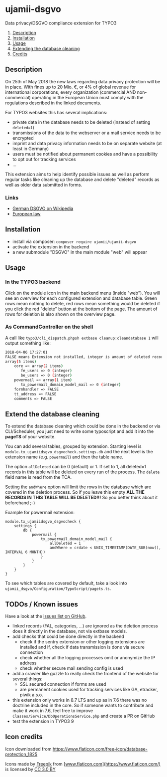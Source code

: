 # ujamii-dsgvo
Data privacy/DSGVO compliance extension for TYPO3

1. [Description](#description)
2. [Installation](#installation)
3. [Usage](#usage)
4. [Extending the database cleaning](#extend-the-database-cleaning)
5. [Credits](#icon-credits)

Description
-------------------------

On 25th of May 2018 the new laws regarding data privacy protection will be in place. With fines up to 20 Mio. €, or 4% of
global revenue for international corporations, every organization (commercial AND non-commercial) operating in the European
Union must comply with the regulations described in the linked documents.

For TYPO3 websites this has several implications:

* private data in the database needs to be deleted (instead of setting `deleted=1`)  
* transmissions of the data to the webserver or a mail service needs to be encrypted
* imprint and data privacy information needs to be on separate website (at least in Germany)
* users must be notified about permanent cookies and have a possibility to opt out for tracking services
* ...

This extension aims to help identify possible issues as well as perform regular tasks like cleaning up the database
and delete "deleted" records as well as older data submitted in forms. 

### Links

* [German DSGVO on Wikipedia](https://de.wikipedia.org/wiki/Datenschutz-Grundverordnung)
* [European law](http://eur-lex.europa.eu/legal-content/DE/TXT/?uri=uriserv:OJ.L_.2016.119.01.0001.01.DEU&toc=OJ:L:2016:119:TOC)

Installation
-------------------------

* install via composer: `composer require ujamii/ujamii-dsgvo`
* activate the extension in the backend
* a new submodule "DSGVO" in the main module "web" will appear

Usage
-------------------------

### In the TYPO3 backend

Click on the module icon in the main backend menu (inside "web"). You will see an overview for each configured
extension and database table. Green rows mean nothing to delete, red rows mean something would be deleted if
you click the red "delete" button at the bottom of the page. The amount of rows for deletion is also shown on
the overview page. 

### As CommandController on the shell

A call like `typo3/cli_dispatch.phpsh extbase cleanup:cleandatabase 1` will output something like:

```bash
2018-04-06 17:27:01
FALSE means Extension not installed, integer is amount of deleted records.
array(5 items)
	core => array(2 items)
	   fe_users => 0 (integer)
	   be_users => 0 (integer)
	powermail => array(1 item)
	   tx_powermail_domain_model_mail => 0 (integer)
	formhandler => FALSE
	tt_address => FALSE
	comments => FALSE
```

Extend the database cleaning
-------------------------

To extend the database cleaning which could be done in the backend or via CLI/Scheduler, you just need to write
some typoscript and add it into the **pageTS** of your website.

You can add several tables, grouped by extension. Starting level is `module.tx_ujamiidsgvo_dsgvocheck.settings.db`
and the next level is the extension name (e.g. `powermail`) and then the table name.

The option `allDeleted` can be 0 (default) or 1. If set to 1, all deleted=1 records in this table will be deleted
on every run of the process. The `delete` field name is read from the TCA.

Setting the `andWhere` option will limit the rows in the database which are covered in the deletion process. So if you leave
this empty **ALL THE RECORDS IN THIS TABLE WILL BE DELETED!!!** So you better think about it beforehand ;-) 

Example for powermail extension:
```typo3_typoscript
module.tx_ujamiidsgvo_dsgvocheck {
    settings {
        db {
            powermail {
                tx_powermail_domain_model_mail {
                    allDeleted = 1
                    andWhere = crdate < UNIX_TIMESTAMP(DATE_SUB(now(), INTERVAL 6 MONTH))
                }
            }
        }
    }
}
```

To see which tables are covered by default, take a look into `ujamii_dsgvo/Configuration/TypoScript/pagets.ts`.

TODOs / Known issues
-------------------------

Have a look at the [issues list on GitHub](https://github.com/ujamii/ujamii-dsgvo/issues).

* linked records (FAL, categories, ...) are ignored as the deletion process does it directly in the database, 
not via extbase models.
* add checks that could be done directly in the backend
	* check if the sentry extension or other logging extensions are installed and if, check if data transmission 
	is done via secure connection
	* check whether all the logging processes omit or anonymize the IP address
	* check whether secure mail sending config is used
* add a crawler like guzzle to really check the frontend of the website for several things:
	* SSL secured connection if forms are used
	* are permanent cookies used for tracking services like GA, etracker, piwik a.s.o.
* this extension only works in 8.7 LTS and up as in 7.6 there was no doctrine included in the core. So if someone
wants to contribute and make it work in 7.6, feel free to improve `Classes/Service/DbOperationsService.php` and 
create a PR on GitHub
* test the extension in TYPO3 9 


Icon credits
-------------------------

Icon downloaded from https://www.flaticon.com/free-icon/database-protection_1825

Icons made by [Freepik](http://www.freepik.com) from [www.flaticon.com](https://www.flaticon.com/) is licensed by 
[CC 3.0 BY](http://creativecommons.org/licenses/by/3.0/)